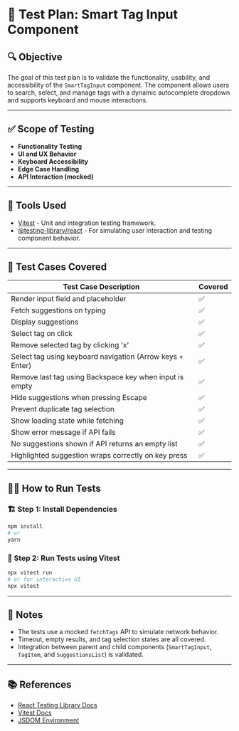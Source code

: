 # 🧪 Test Plan: Smart Tag Input Component

## 🔍 Objective
The goal of this test plan is to validate the functionality, usability, and accessibility of the `SmartTagInput` component. The component allows users to search, select, and manage tags with a dynamic autocomplete dropdown and supports keyboard and mouse interactions.

---

## ✅ Scope of Testing

- **Functionality Testing**
- **UI and UX Behavior**
- **Keyboard Accessibility**
- **Edge Case Handling**
- **API Interaction (mocked)**

---

## 🧪 Tools Used

- [Vitest](https://vitest.dev/) - Unit and integration testing framework.
- [@testing-library/react](https://testing-library.com/docs/react-testing-library/intro/) - For simulating user interaction and testing component behavior.

---

## 🧬 Test Cases Covered

| Test Case Description | Covered |
|------------------------|---------|
| Render input field and placeholder | ✅ |
| Fetch suggestions on typing | ✅ |
| Display suggestions | ✅ |
| Select tag on click | ✅ |
| Remove selected tag by clicking 'x' | ✅ |
| Select tag using keyboard navigation (Arrow keys + Enter) | ✅ |
| Remove last tag using Backspace key when input is empty | ✅ |
| Hide suggestions when pressing Escape | ✅ |
| Prevent duplicate tag selection | ✅ |
| Show loading state while fetching | ✅ |
| Show error message if API fails | ✅ |
| No suggestions shown if API returns an empty list | ✅ |
| Highlighted suggestion wraps correctly on key press | ✅ |

---

## 🧑‍💻 How to Run Tests

### 🏗️ Step 1: Install Dependencies
```bash
npm install
# or
yarn
```

### 🧪 Step 2: Run Tests using Vitest
```bash
npx vitest run
# or for interactive UI
npx vitest
```

---

## 📝 Notes

- The tests use a mocked `fetchTags` API to simulate network behavior.
- Timeout, empty results, and tag selection states are all covered.
- Integration between parent and child components (`SmartTagInput`, `TagItem`, and `SuggestionsList`) is validated.

---

## 📚 References

- [React Testing Library Docs](https://testing-library.com/docs/)
- [Vitest Docs](https://vitest.dev/)
- [JSDOM Environment](https://github.com/jsdom/jsdom)